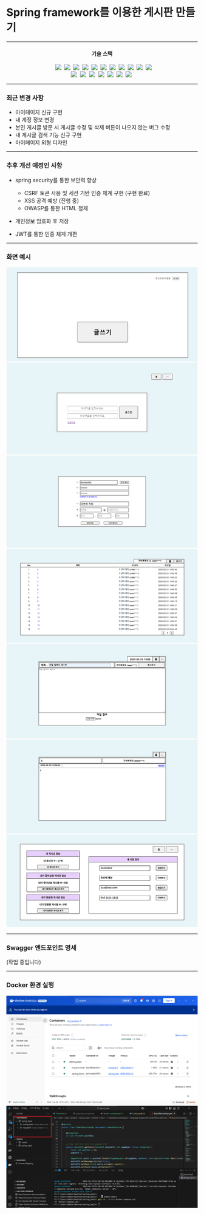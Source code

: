 # Spring framework를 이용한 게시판 만들기

---

<div align="center">
  <h4>기술 스택</h4>&nbsp&nbsp
  <img src="https://img.shields.io/badge/Java-744E3B?style=flat-square"/>&nbsp
  <img src="https://img.shields.io/badge/Spring-6DB33F?style=flat-square&logo=Spring&logoColor=white">&nbsp
  <img src="https://img.shields.io/badge/SpringBoot-6DB33F?style=flat-square&logo=SpringBoot&logoColor=white"/>&nbsp
  <img src="https://img.shields.io/badge/SpringSecurity-6DB33F?style=flat-square&logo=SpringSecurity&logoColor=white"/>&nbsp
  <img src="https://img.shields.io/badge/Gradle-02303A?style=flat-square&logo=Gradle&logoColor=white"/>&nbsp
  <img src="https://img.shields.io/badge/JUnit5-25A162?style=flat-square&logo=JUnit5&logoColor=white"/>&nbsp
  <img src="https://img.shields.io/badge/AssertJ-25A162?style=flat-square"/>&nbsp
  <img src="https://img.shields.io/badge/Mockito-000000?style=flat-square"/>&nbsp
  <img src="https://img.shields.io/badge/MySQL-4479A1?style=flat-square&logo=MySQL&logoColor=white"/>&nbsp
  <img src="https://img.shields.io/badge/JPA-000000?style=flat-square"/>&nbsp
  <img src="https://img.shields.io/badge/Docker-2496ED?style=flat-square&logo=Docker&logoColor=white"/>&nbsp
  <br/>
  <img src="https://img.shields.io/badge/JavaScript-F7DF1E?style=flat-square&logo=JavaScript&logoColor=white"/>&nbsp
  <img src="https://img.shields.io/badge/HTML5-E34F26?style=flat-square&logo=HTML5&logoColor=white"/>&nbsp
  <img src="https://img.shields.io/badge/CSS-663399?style=flat-square&logo=CSS&logoColor=white"/>&nbsp
  <img src="https://img.shields.io/badge/jQuery-0769AD?style=flat-square&logo=jQuery&logoColor=white"/>&nbsp
  <img src="https://img.shields.io/badge/VScode-000000?style=flat-square"/>&nbsp
  <img src="https://img.shields.io/badge/Git-F05032?style=flat-square&logo=Git&logoColor=white"/>&nbsp
  <img src="https://img.shields.io/badge/Postman-FF6C37?style=flat-square&logo=Postman&logoColor=white"/>&nbsp
</div>

---

### 최근 변경 사항

- 마이페이지 신규 구현
- 내 계정 정보 변경
- 본인 게시글 방문 시 게시글 수정 및 삭제 버튼이 나오지 않는 버그 수정
- 내 게시글 검색 기능 신규 구현
- 마이페이지 외형 디자인

---

### 추후 개선 예정인 사항

- spring security를 통한 보안력 향상
  - CSRF 토큰 사용 및 세션 기반 인증 체계 구현 (구현 완료)
  - XSS 공격 예방 (진행 중)
  - OWASP를 통한 HTML 정제

- 개인정보 암호화 후 저장

- JWT를 통한 인증 체계 개편

---

### 화면 예시

![메인 화면](https://github.com/mmn1300/spring_basic/blob/main/board_exam_img/index.png)
![로그인](https://github.com/mmn1300/spring_basic/blob/main/board_exam_img/login.png)
![회원가입](https://github.com/mmn1300/spring_basic/blob/main/board_exam_img/signup.png)
![게시판](https://github.com/mmn1300/spring_basic/blob/main/board_exam_img/board.png)
![글쓰기](https://github.com/mmn1300/spring_basic/blob/main/board_exam_img/write.png)
![글읽기](https://github.com/mmn1300/spring_basic/blob/main/board_exam_img/read.png)
![마이페이지](https://github.com/mmn1300/spring_basic/blob/main/board_exam_img/my_page.png)

---

### Swagger 엔드포인트 명세

(작업 중입니다)

---

### Docker 환경 실행
![Docker Desktop](https://github.com/mmn1300/spring_basic/blob/main/board_exam_img/docker%20%EC%8B%A4%ED%96%89%20%EC%9D%B4%EB%AF%B8%EC%A7%80.png)
![VScode](https://github.com/mmn1300/spring_basic/blob/main/board_exam_img/docker%20%EC%8B%A4%ED%96%89%20%EC%9D%B4%EB%AF%B8%EC%A7%80%20-%20vscode.png)
